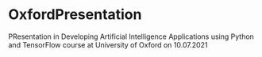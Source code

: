 # OxfordPresentation
PResentation in Developing Artificial Intelligence Applications using Python and TensorFlow course at University of Oxford on 10.07.2021
